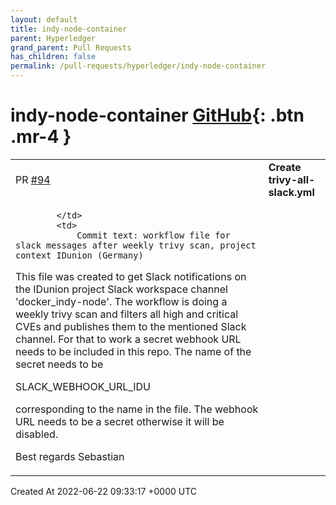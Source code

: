 ```yaml
---
layout: default
title: indy-node-container
parent: Hyperledger
grand_parent: Pull Requests
has_children: false
permalink: /pull-requests/hyperledger/indy-node-container
---
```


# indy-node-container <span class="fs-3 right-align">[GitHub](https://github.com/hyperledger/indy-node-container){: .btn .mr-4 }</span>


<div>
    <table>
        <tr>
            <td>
                PR <a href="https://github.com/hyperledger/indy-node-container/pull/94" class=".btn">#94</a>
            </td>
            <td>
                <b>
                    Create trivy-all-slack.yml
                </b>
            </td>
        </tr>
        <tr>
            <td>
                
            </td>
            <td>
                Commit text: workflow file for slack messages after weekly trivy scan, project context IDunion (Germany)

This file was created to get Slack notifications on the IDunion project Slack workspace channel 'docker_indy-node'. The workflow is doing a weekly trivy scan and filters all high and critical CVEs and publishes them to the mentioned Slack channel. For that to work a secret webhook URL needs to be included in this repo. The name of the secret needs to be

SLACK_WEBHOOK_URL_IDU

corresponding to the name in the file. The webhook URL needs to be a secret otherwise it will be disabled.

Best regards
Sebastian
            </td>
        </tr>
    </table>
    <div class="right-align">
        Created At 2022-06-22 09:33:17 +0000 UTC
    </div>
</div>

